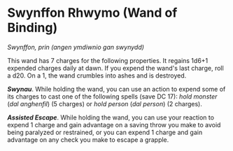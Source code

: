 # Swynffon Rhwymo (Wand of Binding)

*Swynffon, prin (angen ymdiwnio gan swynydd)*

This wand has 7 charges for the following properties. It regains 1d6+1 expended charges daily at dawn. If you expend the wand's last charge, roll a d20. On a 1, the wand crumbles into ashes and is destroyed.

***Swynau***. While holding the wand, you can use an action to expend some of its charges to cast one of the following spells (save DC 17): *hold monster* (*dal anghenfil*) (5 charges) or *hold person* (*dal person*) (2 charges).

***Assisted Escape***. While holding the wand, you can use your reaction to expend 1 charge and gain advantage on a saving throw you make to avoid being paralyzed or restrained, or you can expend 1 charge and gain advantage on any check you make to escape a grapple.